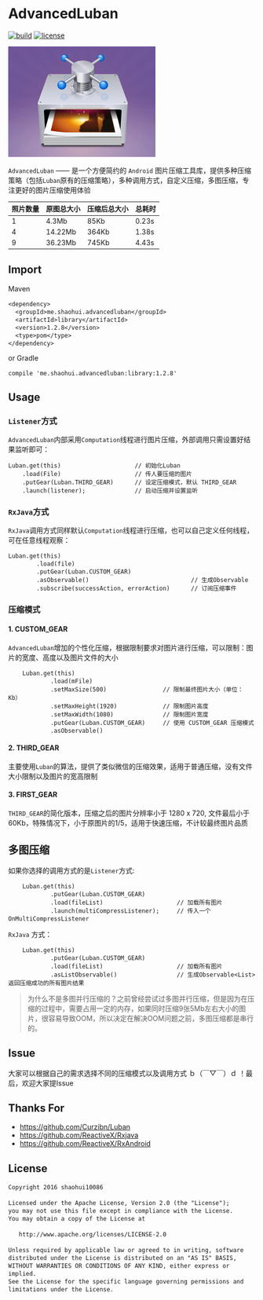 # AdvancedLuban
[![build](https://img.shields.io/badge/build-1.2.8-brightgreen.svg?maxAge=2592000)](https://bintray.com/shaohui/maven/AdvancedLuban)
[![license](https://img.shields.io/badge/license-Apache%202-blue.svg?maxAge=2592000)](https://github.com/shaohui10086/AdvancedLuban/blob/master/LICENSE)

![sketch](/image/sketch_map.png)

`AdvancedLuban` —— 是一个方便简约的 `Android` 图片压缩工具库，提供多种压缩策略（包括`Luban`原有的压缩策略），多种调用方式，自定义压缩，多图压缩，专注更好的图片压缩使用体验


照片数量 | 原图总大小 | 压缩后总大小 | 总耗时
--- | --- | --- | ---
1 | 4.3Mb | 85Kb | 0.23s
4 | 14.22Mb | 364Kb | 1.38s
9 | 36.23Mb | 745Kb | 4.43s

## Import

Maven

    <dependency>
      <groupId>me.shaohui.advancedluban</groupId>
      <artifactId>library</artifactId>
      <version>1.2.8</version>
      <type>pom</type>
    </dependency>

    
or Gradle

	compile 'me.shaohui.advancedluban:library:1.2.8'

## Usage


### `Listener`方式

`AdvancedLuban`内部采用`Computation`线程进行图片压缩，外部调用只需设置好结果监听即可：

    Luban.get(this)                     // 初始化Luban
        .load(File)                     // 传人要压缩的图片
        .putGear(Luban.THIRD_GEAR)      // 设定压缩模式，默认 THIRD_GEAR
        .launch(listener);              // 启动压缩并设置监听

### `RxJava`方式

`RxJava`调用方式同样默认`Computation`线程进行压缩，也可以自己定义任何线程，可在任意线程观察：

    Luban.get(this)                                     
            .load(file)                               
            .putGear(Luban.CUSTOM_GEAR)                 
            .asObservable()                             // 生成Observable
            .subscribe(successAction, errorAction)      // 订阅压缩事件

### 压缩模式

    
#### 1. CUSTOM_GEAR

`AdvancedLuban`增加的个性化压缩，根据限制要求对图片进行压缩，可以限制：图片的宽度、高度以及图片文件的大小
    
        Luban.get(this)
                .load(mFile)
                .setMaxSize(500)                // 限制最终图片大小（单位：Kb）
                .setMaxHeight(1920)             // 限制图片高度
                .setMaxWidth(1080)              // 限制图片宽度
                .putGear(Luban.CUSTOM_GEAR)     // 使用 CUSTOM_GEAR 压缩模式
                .asObservable()

#### 2. THIRD_GEAR 

主要使用`Luban`的算法，提供了类似微信的压缩效果，适用于普通压缩，没有文件大小限制以及图片的宽高限制

#### 3. FIRST_GEAR

`THIRD_GEAR`的简化版本，压缩之后的图片分辨率小于 1280 x 720, 文件最后小于60Kb，特殊情况下，小于原图片的1/5，适用于快速压缩，不计较最终图片品质

## 多图压缩

如果你选择的调用方式的是`Listener`方式:

        Luban.get(this)
                .putGear(Luban.CUSTOM_GEAR)             
                .load(fileList)                     // 加载所有图片
                .launch(multiCompressListener);     // 传入一个 OnMultiCompressListener 

`RxJava` 方式：

        Luban.get(this)
                .putGear(Luban.CUSTOM_GEAR)             
                .load(fileList)                     // 加载所有图片
                .asListObservable()                 // 生成Observable<List> 返回压缩成功的所有图片结果
               
> 为什么不是多图并行压缩的？之前曾经尝试过多图并行压缩，但是因为在压缩的过程中，需要占用一定的内存，如果同时压缩9张5Mb左右大小的图片，很容易导致OOM，所以决定在解决OOM问题之前，多图压缩都是串行的。

## Issue
    
大家可以根据自己的需求选择不同的压缩模式以及调用方式 ｂ（￣▽￣）ｄ ！最后，欢迎大家提Issue

## Thanks For
- https://github.com/Curzibn/Luban
- https://github.com/ReactiveX/Rxjava
- https://github.com/ReactiveX/RxAndroid

## License

    Copyright 2016 shaohui10086

    Licensed under the Apache License, Version 2.0 (the "License");
    you may not use this file except in compliance with the License.
    You may obtain a copy of the License at

       http://www.apache.org/licenses/LICENSE-2.0

    Unless required by applicable law or agreed to in writing, software
    distributed under the License is distributed on an "AS IS" BASIS,
    WITHOUT WARRANTIES OR CONDITIONS OF ANY KIND, either express or implied.
    See the License for the specific language governing permissions and
    limitations under the License.
	
 
